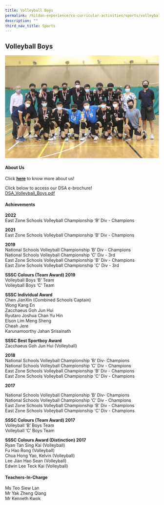 ```yaml
---
title: Volleyball Boys
permalink: /hildan-experience/co-curricular-activities/sports/volleyball-boys/
description: ""
third_nav_title: Sports
---
```

Volleyball Boys
---------------


![](/images/CCA/VB%20Boys.jpg)


#### About Us

Click **[here](/files/CCA/Volleyball_Boys_presentation_V2.pdf)** to know more about us!  
  
Click below to access our DSA e-brochure!  
[DSA\_Volleyball\_Boys.pdf](/files/CCA/DSA_Volleyball_Boys.pdf)

#### Achievements

**2022**<br>
East Zone Schools Volleyball Championship ‘B’ Div - Champions

**2021**<br>
East Zone Schools Volleyball Championship ‘B’ Div - Champions

**2019**<br>
National Schools Volleyball Championship ‘B’ Div - Champions  
National Schools Volleyball Championship ‘C’ Div \- 3rd  
East Zone Schools Volleyball Championship 'B' Div \- Champions  
East Zone Schools Volleyball Championship 'C' Div \- 3rd

**SSSC Colours (Team Award) 2019**  
Volleyball Boys ‘B’ Team  
Volleyball Boys ‘C’ Team  
  
**SSSC Individual Award**  
Chen JianXin (Combined Schools Captain)  
Wong Kang En  
Zacchaeus Goh Jun Hui  
Ryutaro Joshua Chan Yu Hin  
Elson Lim Meng Sheng  
Cheah Jere  
Karunamoorthy Jahan Srisainath

**SSSC Best Sportboy Award**  
Zacchaeus Goh Jun Hui (Volleyball)

  

**2018**  
National Schools Volleyball Championship ‘B’ Div- Champions  
National Schools Volleyball Championship ‘C’ Div - Champions  
East Zone Schools Volleyball Championship ‘B’ Div - Champions  
East Zone Schools Volleyball Championship ‘C’ Div \- Champions 

  

**2017**

National Schools Volleyball Championship ‘B’ Div- Champions  
National Schools Volleyball Championship ‘C’ Div - Champions  
East Zone Schools Volleyball Championship ‘B’ Div - Champions  
East Zone Schools Volleyball Championship ‘C’ Div \- Champions 

  

**SSSC Colours (Team Award) 2017**  
Volleyball ‘B’ Boys Team  
Volleyball ‘C’ Boys Team

**SSSC Colours Award (Distinction) 2017**  
Ryan Tan Sing Kai (Volleyball)  
Fu Hao Rong (Volleyball)  
Chua Hong Yao, Kelvin (Volleyball)  
Lee Jian Hao Sean (Volleyball)  
Edwin Lee Teck Kai (Volleyball)

#### Teachers-In-Charge

Ms Teo Siew Lan  
Mr Yak Zheng Qiang  
Mr Kenneth Kwok
